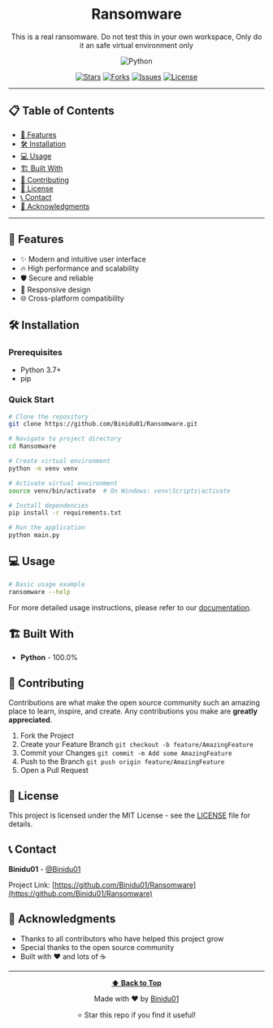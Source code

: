 <div align="center">
  
# Ransomware

This is a real ransomware. Do not test this in your own workspace, Only do it an safe virtual environment only

![Python](https://img.shields.io/badge/Python-3572A5?style=for-the-badge&logo=python&logoColor=white)

[![Stars](https://img.shields.io/github/stars/Binidu01/Ransomware?style=for-the-badge&logo=github)](https://github.com/Binidu01/Ransomware/stargazers)
[![Forks](https://img.shields.io/github/forks/Binidu01/Ransomware?style=for-the-badge&logo=github)](https://github.com/Binidu01/Ransomware/network/members)
[![Issues](https://img.shields.io/github/issues/Binidu01/Ransomware?style=for-the-badge&logo=github)](https://github.com/Binidu01/Ransomware/issues)
[![License](https://img.shields.io/github/license/Binidu01/Ransomware?style=for-the-badge)](https://github.com/Binidu01/Ransomware/blob/main/LICENSE)

</div>

---

## 📋 Table of Contents

- [🚀 Features](#-features)
- [🛠️ Installation](#️-installation)
- [💻 Usage](#-usage)
- [🏗️ Built With](#️-built-with)
- [🤝 Contributing](#-contributing)
- [📄 License](#-license)
- [📞 Contact](#-contact)
- [🙏 Acknowledgments](#-acknowledgments)

---

## 🚀 Features

- ✨ Modern and intuitive user interface
- 🔥 High performance and scalability
- 🛡️ Secure and reliable
- 📱 Responsive design
- 🌐 Cross-platform compatibility

## 🛠️ Installation

### Prerequisites
- Python 3.7+
- pip

### Quick Start
```bash
# Clone the repository
git clone https://github.com/Binidu01/Ransomware.git

# Navigate to project directory
cd Ransomware

# Create virtual environment
python -m venv venv

# Activate virtual environment
source venv/bin/activate  # On Windows: venv\Scripts\activate

# Install dependencies
pip install -r requirements.txt

# Run the application
python main.py
```

## 💻 Usage

```bash
# Basic usage example
ransomware --help
```

For more detailed usage instructions, please refer to our [documentation](https://github.com/Binidu01/Ransomware).

## 🏗️ Built With

- **Python** - 100.0%

## 🤝 Contributing

Contributions are what make the open source community such an amazing place to learn, inspire, and create. Any contributions you make are **greatly appreciated**.

1. Fork the Project
2. Create your Feature Branch `git checkout -b feature/AmazingFeature`
3. Commit your Changes `git commit -m Add some AmazingFeature`
4. Push to the Branch `git push origin feature/AmazingFeature`
5. Open a Pull Request

## 📄 License

This project is licensed under the MIT License - see the [LICENSE](LICENSE) file for details.

## 📞 Contact

**Binidu01** - [@Binidu01](https://github.com/Binidu01)

Project Link: [https://github.com/Binidu01/Ransomware](https://github.com/Binidu01/Ransomware)



## 🙏 Acknowledgments

- Thanks to all contributors who have helped this project grow
- Special thanks to the open source community
- Built with ❤️ and lots of ☕

---

<div align="center">
  
**[⬆ Back to Top](#ransomware)**

Made with ❤️ by [Binidu01](https://github.com/Binidu01)

⭐ Star this repo if you find it useful!

</div>
